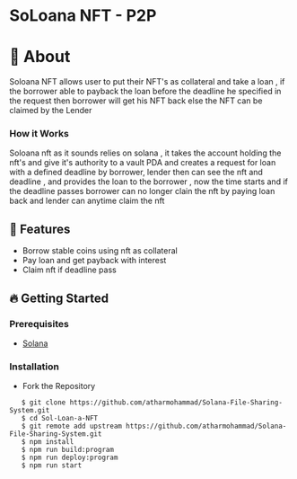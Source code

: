 # SoLoana NFT - P2P

# 🔖 About

Soloana NFT allows user to put their NFT's as collateral and take a loan , if the borrower able to payback the loan before the deadline he specified in the request then borrower will get his NFT back else the NFT can be claimed by the Lender

### How it Works

Soloana nft as it sounds relies on solana , it takes the account holding the nft's and give it's authority to a vault PDA and creates a request for loan with a defined deadline by borrower, lender then can see the nft and deadline , and provides the loan to the borrower , now the time starts and if the deadline passes borrower can no longer clain the nft by paying loan back and lender can anytime claim the nft

## 🚀 Features

- Borrow stable coins using nft as collateral
- Pay loan and get payback with interest
- Claim nft if deadline pass

## 🔥 Getting Started

### Prerequisites

- <a href="https://docs.solana.com/cli/install-solana-cli-tools">Solana</a>

### Installation

- Fork the Repository

```
   $ git clone https://github.com/atharmohammad/Solana-File-Sharing-System.git
   $ cd Sol-Loan-a-NFT
   $ git remote add upstream https://github.com/atharmohammad/Solana-File-Sharing-System.git
   $ npm install
   $ npm run build:program
   $ npm run deploy:program
   $ npm run start
```

